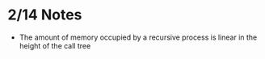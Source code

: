 # 2/14 Notes
- The amount of memory occupied by a recursive process is linear in the height of the call tree
